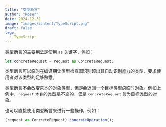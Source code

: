 ```yaml
---
title: "类型断言"
author: "Roser"
date: 2024-12-31
image: "images/content/TypeScript.png"
draft: false
tags:
  - TypeScript
---
```

类型断言的主要用法是使用 `as` 关键字，例如：

```typescript
let concreteRequest = request as ConcreteRequest;
```

类型断言可以临时在编译期让类型检查器识别超出其自动识别能力的类型，要求使用者对该类型的足够熟悉。

类型断言不会改变原本的对象类型，但是会返回一个目标类型的临时对象。例如上例中，`request` 本身的类型是不变的，但是 `concreteRequest` 则为目标类型的对象。

也可以直接使用类型断言来进行一些操作，例如：

```typescript
(request as ConcreteRequest).concreteOperation();
```